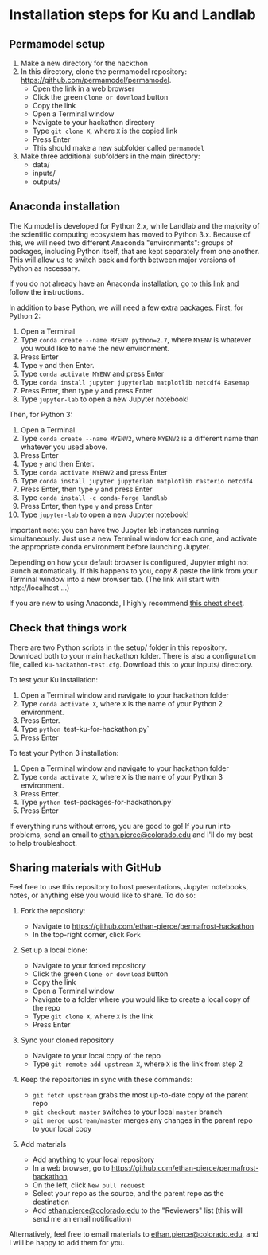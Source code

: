 # Installation steps for Ku and Landlab
## Permamodel setup
1. Make a new directory for the hackthon
2. In this directory, clone the permamodel repository: https://github.com/permamodel/permamodel.
    - Open the link in a web browser
    - Click the green `Clone or download` button
    - Copy the link
    - Open a Terminal window
    - Navigate to your hackathon directory
    - Type `git clone X`, where `X` is the copied link
    - Press Enter
    - This should make a new subfolder called `permamodel`
3. Make three additional subfolders in the main directory:
    - data/
    - inputs/
    - outputs/

## Anaconda installation
The Ku model is developed for Python 2.x, while Landlab and the majority of the scientific computing ecosystem has moved to Python 3.x. Because of this, we will need two different Anaconda "environments": groups of packages, including Python itself, that are kept separately from one another. This will allow us to switch back and forth between major versions of Python as necessary.

If you do not already have an Anaconda installation, go to [this link](https://docs.anaconda.com/anaconda/install/) and follow the instructions. 

In addition to base Python, we will need a few extra packages. First, for Python 2:
1. Open a Terminal
2. Type `conda create --name MYENV python=2.7`, where `MYENV` is whatever you would like to name the new environment.
3. Press Enter
4. Type `y` and then Enter.
5. Type `conda activate MYENV` and press Enter
6. Type `conda install jupyter jupyterlab matplotlib netcdf4 Basemap`
7. Press Enter, then type `y` and press Enter
8. Type `jupyter-lab` to open a new Jupyter notebook!

Then, for Python 3:
1. Open a Terminal
2. Type `conda create --name MYENV2`, where `MYENV2` is a different name than whatever you used above. 
3. Press Enter
4. Type `y` and then Enter.
5. Type `conda activate MYENV2` and press Enter
6. Type `conda install jupyter jupyterlab matplotlib rasterio netcdf4`
7. Press Enter, then type `y` and press Enter
8. Type `conda install -c conda-forge landlab`
9. Press Enter, then type `y` and press Enter
10. Type `jupyter-lab` to open a new Jupyter notebook!

Important note: you can have two Jupyter lab instances running simultaneously. Just use a new Terminal window for each one, and activate the appropriate conda environment before launching Jupyter.

Depending on how your default browser is configured, Jupyter might not launch automatically. If this happens to you, copy & paste the link from your Terminal window into a new browser tab. (The link will start with http://localhost ...)

If you are new to using Anaconda, I highly recommend [this cheat sheet](https://docs.conda.io/projects/conda/en/4.6.0/_downloads/52a95608c49671267e40c689e0bc00ca/conda-cheatsheet.pdf).

## Check that things work
There are two Python scripts in the setup/ folder in this repository. Download both to your main hackathon folder. There is also a configuration file, called `ku-hackathon-test.cfg`. Download this to your inputs/ directory. 

To test your Ku installation:
1. Open a Terminal window and navigate to your hackathon folder
2. Type `conda activate X`, where `X` is the name of your Python 2 environment.
3. Press Enter.
4. Type `python `test-ku-for-hackathon.py`
5. Press Enter

To test your Python 3 installation:
1. Open a Terminal window and navigate to your hackathon folder
2. Type `conda activate X`, where `X` is the name of your Python 3 environment.
3. Press Enter.
4. Type `python `test-packages-for-hackathon.py`
5. Press Enter

If everything runs without errors, you are good to go! If you run into problems, send an email to ethan.pierce@colorado.edu and I'll do my best to help troubleshoot.

## Sharing materials with GitHub
Feel free to use this repository to host presentations, Jupyter notebooks, notes, or anything else you would like to share. To do so:

1. Fork the repository:
   - Navigate to https://github.com/ethan-pierce/permafrost-hackathon
   - In the top-right corner, click `Fork`

2. Set up a local clone:
    - Navigate to your forked repository
    - Click the green `Clone or download` button
    - Copy the link
    - Open a Terminal window
    - Navigate to a folder where you would like to create a local copy of the repo
    - Type `git clone X`, where `X` is the link
    - Press Enter

3.  Sync your cloned repository
    - Navigate to your local copy of the repo
    - Type `git remote add upstream X`, where `X` is the link from step 2

4. Keep the repositories in sync with these commands:
    - `git fetch upstream` grabs the most up-to-date copy of the parent repo
    - `git checkout master` switches to your local `master` branch
    - `git merge upstream/master` merges any changes in the parent repo to your local copy

5. Add materials
    - Add anything to your local repository
    - In a web browser, go to https://github.com/ethan-pierce/permafrost-hackathon
    - On the left, click `New pull request`
    - Select your repo as the source, and the parent repo as the destination
    - Add ethan.pierce@colorado.edu to the "Reviewers" list (this will send me an email notification)

Alternatively, feel free to email materials to ethan.pierce@colorado.edu, and I will be happy to add them for you.
